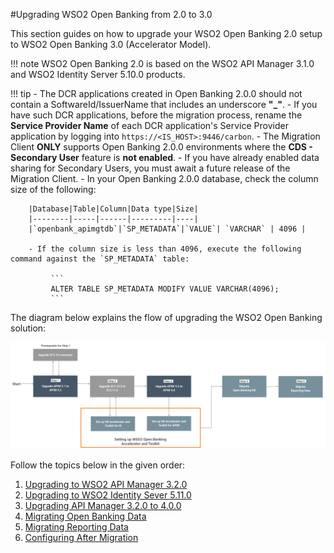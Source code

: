 #Upgrading WSO2 Open Banking from 2.0 to 3.0

This section guides on how to upgrade your WSO2 Open Banking 2.0 setup to WSO2 Open Banking 3.0 (Accelerator Model). 

!!! note
    WSO2 Open Banking 2.0 is based on the WSO2 API Manager 3.1.0 and WSO2 Identity Server 5.10.0 products.

!!! tip
    - The DCR applications created in Open Banking 2.0.0 should not contain a SoftwareId/IssuerName that includes an
      underscore **"_"**.
         - If you have such DCR applications, before the migration process, rename the **Service Provider Name**
           of each DCR application's Service Provider application by logging into `https://<IS_HOST>:9446/carbon`.
    - The Migration Client **ONLY** supports Open Banking 2.0.0 environments where the **CDS - Secondary User** feature
      is **not enabled**.
         - If you have already enabled data sharing for Secondary Users, you must await a future
           release of the Migration Client.
    - In your Open Banking 2.0.0 database, check the column size of the following:

        |Database|Table|Column|Data type|Size|
        |--------|-----|------|---------|----|
        |`openbank_apimgtdb`|`SP_METADATA`|`VALUE`| `VARCHAR` | 4096 |

        - If the column size is less than 4096, execute the following command against the `SP_METADATA` table:

             ``` 
             ALTER TABLE SP_METADATA MODIFY VALUE VARCHAR(4096); 
             ```

The diagram below explains the flow of upgrading the WSO2 Open Banking solution:

  [![](../../assets/img/install-and-setup/upgrading-the-solution/migration-flow.png)](../../assets/img/install-and-setup/upgrading-the-solution/migration-flow.png)

Follow the topics below in the given order:

  1. [Upgrading to WSO2 API Manager 3.2.0](upgrading-wso2-api-manager-320.md) <br/>
  2. [Upgrading to WSO2 Identity Sever 5.11.0](upgrading-wso2-identity-server.md) <br/>
  3. [Upgrading API Manager 3.2.0 to 4.0.0](upgrading-wso2-api-manager-400.md) <br/>
  4. [Migrating Open Banking Data](open-banking-data-migration.md) <br/>
  5. [Migrating Reporting Data](reporting-data-migration.md) <br/>
  6. [Configuring After Migration](modifications-after-migration.md)